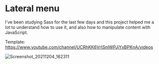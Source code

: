 # Lateral menu

I've been studying Sass for the last few days and this project helped me a lot to understand how to use it, and also how to manipulate content with JavaScript.

Template: https://www.youtube.com/channel/UCRhKK6VrISnIWPJjYxBPKnA/videos

![Screenshot_20211204_162311](https://user-images.githubusercontent.com/81437413/144722064-0b84e8b2-291d-4a60-b760-a70a5c73aa6e.png)
